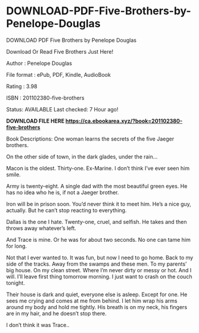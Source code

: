 # DOWNLOAD-PDF-Five-Brothers-by-Penelope-Douglas
DOWNLOAD PDF Five Brothers by Penelope Douglas

Download Or Read Five Brothers Just Here!

Author : Penelope Douglas

File format : ePub, PDF, Kindle, AudioBook

Rating : 3.98

ISBN : 201102380-five-brothers

Status: AVAILABLE Last checked: 7 Hour ago!

**DOWNLOAD FILE HERE https://ca.ebookarea.xyz/?book=201102380-five-brothers**

Book Descriptions:
One woman learns the secrets of the five Jaeger brothers.

On the other side of town, in the dark glades, under the rain…

Macon is the oldest. Thirty-one. Ex-Marine. I don’t think I’ve ever seen him smile.

Army is twenty-eight. A single dad with the most beautiful green eyes. He has no idea who he is, if not a Jaeger brother.

Iron will be in prison soon. You’d never think it to meet him. He’s a nice guy, actually. But he can’t stop reacting to everything.

Dallas is the one I hate. Twenty-one, cruel, and selfish. He takes and then throws away whatever’s left.

And Trace is mine. Or he was for about two seconds. No one can tame him for long.

Not that I ever wanted to. It was fun, but now I need to go home. Back to my side of the tracks. Away from the swamps and these men. To my parents’ big house. On my clean street. Where I’m never dirty or messy or hot. And I will. I’ll leave first thing tomorrow morning. I just want to crash on the couch tonight.

Their house is dark and quiet, everyone else is asleep. Except for one. He sees me crying and comes at me from behind. I let him wrap his arms around my body and hold me tightly. His breath is on my neck, his fingers are in my hair, and he doesn’t stop there.

I don’t think it was Trace..
